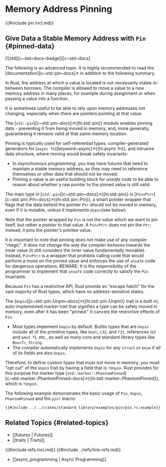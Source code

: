 # Memory Address Pinning

{{#include pin.incl.md}}

## Give Data a Stable Memory Address with `Pin` {#pinned-data}

[![std][c~std~docs~badge]][c~std~docs]

The following is an advanced topic. It is highly recommended to read the [documentation][c~std::pin~docs]↗ in addition to the following summary.

In Rust, the address at which a value is located is not necessarily stable in-between borrows. The compiler is allowed to move a value to a new memory address in many places, for example during assignment or when passing a value into a function.

It is sometimes useful to be able to rely upon memory addresses not changing, especially when there are pointers pointing at that value.

The [`std::pin`][c~std::pin~docs]↗{{hi:std::pin}} module enables pinning data - preventing it from being moved in memory, and, more generally, guaranteeing it remains valid at that same memory location.

Pinning is typically used for self-referential types, compiler-generated generators for [`async fn`][keyword~async]↗{{hi:async fn}}, and intrusive data structure, where moving would break safety invariants:

- In _asynchronous programming_, you may have futures that need to maintain a stable memory address, as they may need to reference themselves or other data that should not be moved.
- Pinning a value is an useful building block for _unsafe code_ to be able to reason about whether a raw pointer to the pinned value is still valid.

The main type in [`std::pin`][c~std::pin~docs]↗{{hi:std::pin}} is [`Pin<Ptr>`][c~std::pin::Pin~docs]↗{{hi:std::pin::Pin}}, a smart pointer wrapper that flags that the data behind the pointer `Ptr` should not be moved in memory, even if it is mutable, _unless it implements `Unpin`_(see below).

Note that the pointer wrapped by `Pin` is not the value which we want to pin itself, but rather a _pointer_ to that value. A `Pin<Ptr>` does not pin the `Ptr`; instead, it pins the pointer's pointee value.

It is important to note that pinning does not make use of any compiler "magic". It _does not change the way the compiler behaves_ towards the inner value (it still considers the inner value fundamentally movable). Instead, `Pin<Ptr>` is a wrapper that prohibits calling code that would perform a move on the pinned value and enforces the use of `unsafe` code for dangerous operations. BEWARE: It is the responsibility of the programmer to implement that `unsafe` code correctly to satisfy the `Pin` invariants.

Because `Pin` has a restrictive API, Rust provide an "escape hatch" for the vast majority of Rust types, which have no address-sensitive states.

The [`Unpin`][c~std::pin::Unpin~docs]↗{{hi:std::pin::Unpin}} trait is a built-in, auto-implemented marker trait that signifies a type can be safely moved in memory, even after it has been "pinned." It cancels the restrictive effects of `Pin`.

- Most types implement `Unpin` by default. Builtin types that are `Unpin` include all of the primitive types, like `bool`, `i32`, and `f32`, references (`&T` and `&mut T`), etc., as well as many core and standard library types like `Box<T>`, `String`.
- The compiler automatically implements `Unpin` for any `struct` or `enum` if _all_ of its fields are also `Unpin`.

Therefore, to define custom types that must not move in memory, you must "opt out" of the `Unpin` trait by having a field that is `!Unpin`. Rust provides for this purpose the marker type [`std::marker::PhantomPinned`][c~std::marker::PhantomPinned~docs]↗{{hi:std::marker::PhantomPinned}}, which is `!Unpin`.

The following example demonstrates the basic usage of `Pin`, `Unpin`, `PhantomPinned` and the `pin!` macro:

```rust,editable
{{#include ../../crates/standard_library/examples/pin/pin.rs:example}}
```

## Related Topics {#related-topics}

- [[futures | Futures]].
- [[traits | Traits]].

{{#include refs.incl.md}}
{{#include ../refs/link-refs.md}}

<div class="hidden">

- [[async_programming | Async Programming]].

</div>
